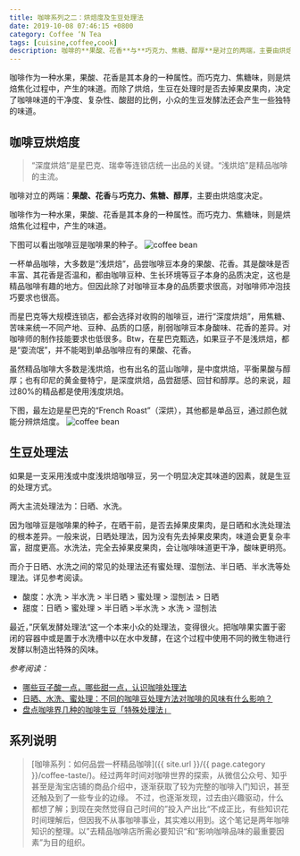 ```yaml
---
title: 咖啡系列之二：烘焙度及生豆处理法
date: 2019-10-08 07:46:15 +0800
category: Coffee ‘N Tea
tags: [cuisine,coffee,cook]
description: 咖啡的**果酸、花香**与**巧克力、焦糖、醇厚**是对立的两端，主要由烘焙度决定。
---
```


咖啡作为一种水果，果酸、花香是其本身的一种属性。而巧克力、焦糖味，则是烘焙焦化过程中，产生的味道。而除了烘焙，生豆在处理时是否去掉果皮果肉，决定了咖啡味道的干净度、复杂性、酸甜的比例，小众的生豆发酵法还会产生一些独特的味道。

## 咖啡豆烘焙度

> “深度烘焙”是星巴克、瑞幸等连锁店统一出品的关键。“浅烘焙”是精品咖啡的主流。

咖啡对立的两端：**果酸、花香**与**巧克力、焦糖、醇厚**，主要由烘焙度决定。

咖啡作为一种水果，果酸、花香是其本身的一种属性。而巧克力、焦糖味，则是烘焙焦化过程中，产生的味道。

下图可以看出咖啡豆是咖啡果的种子。
![coffee bean](
https://chenblog.oss-cn-hongkong.aliyuncs.com/coffee/pic5.jpg)

一杯单品咖啡，大多数是“浅烘焙”，品尝咖啡豆本身的果酸、花香。其是酸味是否丰富、其花香是否温和，都由咖啡豆种、生长环境等豆子本身的品质决定，这也是精品咖啡有趣的地方。但因此除了对咖啡豆本身的品质要求很高，对咖啡师冲泡技巧要求也很高。

而星巴克等大规模连锁店，都会选择对收购的咖啡豆，进行“深度烘焙”，用焦糖、苦味来统一不同产地、豆种、品质的口感，削弱咖啡豆本身酸味、花香的差异。对咖啡师的制作技能要求也低很多。Btw，在星巴克甄选，如果豆子不是浅烘焙，都是“耍流氓”，并不能喝到单品咖啡应有的果酸、花香。

虽然精品咖啡大多数是浅烘焙，也有出名的蓝山咖啡，是中度烘焙，平衡果酸与醇厚；也有印尼的黄金曼特宁，是深度烘焙，品尝甜感、回甘和醇厚。总的来说，超过80%的精品都是使用浅度烘焙。

下图，最左边是星巴克的“French Roast”（深烘），其他都是单品豆，通过颜色就能分辨烘焙度。
![coffee bean](
https://chenblog.oss-cn-hongkong.aliyuncs.com/coffee/pic3.jpg)

## 生豆处理法

如果是一支采用浅或中度浅烘焙咖啡豆，另一个明显决定其味道的因素，就是生豆的处理方式。

两大主流处理法为：日晒、水洗。

因为咖啡豆是咖啡果的种子，在晒干前，是否去掉果皮果肉，是日晒和水洗处理法的根本差异。一般来说，日晒处理法，因为没有先去掉果皮果肉，味道会更复杂丰富，甜度更高。水洗法，完全去掉果皮果肉，会让咖啡味道更干净，酸味更明亮。

而介于日晒、水洗之间的常见的处理法还有蜜处理、湿刨法、半日晒、半水洗等处理法。详见参考阅读。

* 酸度：水洗 > 半水洗 > 半日晒 > 蜜处理 > 湿刨法 > 日晒
* 甜度：日晒 > 蜜处理 >  半日晒 >半水洗 > 水洗 > 湿刨法

最近，”厌氧发酵处理法“这一个本来小众的处理法，变得很火。把咖啡果实置于密闭的容器中或是置于水洗槽中以在水中发酵，在这个过程中使用不同的微生物进行发酵以制造出特殊的风味。

*参考阅读：*
* [哪些豆子酸一点，哪些甜一点，认识咖啡处理法](https://mp.weixin.qq.com/s?__biz=MzA4MjQwMjcxMw==&mid=2654795454&idx=3&sn=b763dc3ea25dda23ab621108771cee8c&chksm=844e1a48b339935e54d1a1aa6ef9aad808cdea9c1c8069e7c1c16021e7eca27bfa5143e1b89d&mpshare=1&scene=1&srcid=1007HhXO6PNuQVqq9TZjjTsX&sharer_sharetime=1570384006401&sharer_shareid=32cb5ecf20d7cf40d0444448d940c526#rd)
* [日晒、水洗、蜜处理：不同的咖啡豆处理方法对咖啡的风味有什么影响？](https://mp.weixin.qq.com/s?__biz=MzA4MjQwMjcxMw==&mid=2654791143&idx=2&sn=49eb25d61dc80a4b72343a0b264eef16&chksm=844e0911b339800788063410559164883085bdec27a5e3b33cab1cdfde93a57d97c3595f5059&scene=21#wechat_redirect)
* [盘点咖啡界几种的咖啡生豆「特殊处理法」](https://mp.weixin.qq.com/s?__biz=MzA4MjQwMjcxMw==&mid=2654807887&idx=2&sn=4ecd2b5b88b7643e4e2686345e883b3d&chksm=844fcbb9b33842aff9d3011835121d65d319324bc8f4ed3b98383226be9653b7e8cff32e7eb6&mpshare=1&scene=1&srcid=1007Zs1yu6tUYuSjiAzW0dw0&sharer_sharetime=1570409807662&sharer_shareid=32cb5ecf20d7cf40d0444448d940c526#rd)

## 系列说明

> [咖啡系列：如何品尝一杯精品咖啡]({{ site.url }}/{{ page.category }}/coffee-taste/)。经过两年时间对咖啡世界的探索，从微信公众号、知乎甚至是淘宝店铺的商品介绍中，逐渐获取了较为完整的咖啡入门知识，甚至还触及到了一些专业的边缘。
不过，也逐渐发现，过去由兴趣驱动，什么都想了解；到现在突然觉得自己时间的”投入产出比“不成正比，有些知识花时间理解后，但因我不从事咖啡事业，其实难以用到。这个笔记是两年咖啡知识的整理。以”去精品咖啡店所需必要知识“和“影响咖啡品味的最重要因素”为目的组织。
